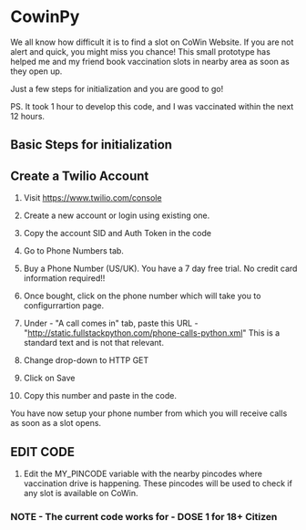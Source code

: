 # CowinPy

We all know how difficult it is to find a slot on CoWin Website. If you are not alert and quick, you might miss you chance!
This small prototype has helped me and my friend book vaccination slots in nearby area as soon as they open up.

Just a few steps for initialization and you are good to go!

PS. It took 1 hour to develop this code, and I was vaccinated within the next 12 hours.

## Basic Steps for initialization

## Create a Twilio Account

1. Visit https://www.twilio.com/console

2. Create a new account or login using existing one.

3. Copy the account SID and Auth Token in the code

4. Go to Phone Numbers tab.

5. Buy a Phone Number (US/UK). You have a 7 day free trial. No credit card information required!!

6. Once bought, click on the phone number which will take you to configurrartion page.

7. Under - "A call comes in" tab, paste this URL - "http://static.fullstackpython.com/phone-calls-python.xml"
This is a standard text and is not that relevant.

8. Change drop-down to HTTP GET 

9. Click on Save

10. Copy this number and paste in the code.

You have now setup your phone number from which you will receive calls as soon as a slot opens.

## EDIT CODE

1. Edit the MY_PINCODE variable with the nearby pincodes where vaccination drive is happening. These pincodes will be used to check if any slot is available on CoWin.

### NOTE -  The current code works for - DOSE 1 for 18+ Citizen
